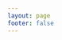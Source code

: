```yaml
---
layout: page
footer: false
---
```

<GameEntranceV id="h5pacman" src="/classic/emulatorJS-4.0.12/games/pacman/index.html?language=en-US" :resetHeight=false></GameEntranceV>